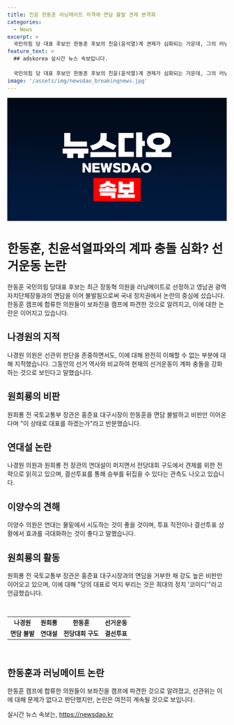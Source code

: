 ```yaml
---
title: 친윤 한동훈 러닝메이트 저격에 면담 불발 견제 본격화
categories:
  - News
excerpt: >
  국민의힘 당 대표 후보인 한동훈 후보의 친윤(윤석열)계 견제가 심화되는 가운데, 그의 러닝메이트로 지명된 장동혁 의원에 대한 비판과 영남권 광역자치단체장들과의 면담 불발 등이 논란을 불러일으키고 있다. 이에 대한 당권주자 나경원 의원은 선관위 판단은 존중해야 하지만, 이런 일들이 없었던 선거가 퇴행적이라고 생각한다며 계파 충돌을 우려했다. 한편, 원희룡 전 국토교통부 장관과의 연대설도 불거지며 정계에 긴장감을 불러일으키고 있다. 이양수 의원은 효과를 극대화하는 것이 좋다며 연대 가능성을 시사했다.
feature_text: >
  ## adskorea 실시간 뉴스 속보입니다.

  국민의힘 당 대표 후보인 한동훈 후보의 친윤(윤석열)계 견제가 심화되는 가운데, 그의 러닝메이트로 지명된 장동혁 의원에 대한 비판과 영남권 광역자치단체장들과의 면담 불발 등이 논란을 불러일으키고 있다. 이에 대한 당권주자 나경원 의원은 선관위 판단은 존중해야 하지만, 이런 일들이 없었던 선거가 퇴행적이라고 생각한다며 계파 충돌을 우려했다. 한편, 원희룡 전 국토교통부 장관과의 연대설도 불거지며 정계에 긴장감을 불러일으키고 있다. 이양수 의원은 효과를 극대화하는 것이 좋다며 연대 가능성을 시사했다.
image: '/assets/img/newsdao_breakingnews.jpg'
---
```


<p><img src="/assets/img/newsdao_breakingnews.jpg" alt="adskorea 속보" /></p>

<h1>한동훈, 친윤석열파와의 계파 충돌 심화? 선거운동 논란</h1>

<p data-ke-size="size16">한동훈 국민의힘 당대표 후보는 최근 장동혁 의원을 러닝메이트로 선정하고 영남권 광역자치단체장들과의 면담을 이어 불발됨으로써 국내 정치권에서 논란의 중심에 섰습니다. 한동훈 캠프에 합류한 의원들이 보좌진을 캠프에 파견한 것으로 알려지고, 이에 대한 논란은 이어지고 있습니다.</p>

<h2 data-ke-size="size26">나경원의 지적</h2>

<p data-ke-size="size16">나경원 의원은 선관위 판단을 존중하면서도, 이에 대해 완전히 이해할 수 없는 부분에 대해 지적했습니다. 그동안의 선거 역사와 비교하여 현재의 선거운동이 계파 충돌을 강화하는 것으로 보인다고 말했습니다.</p>

<h2 data-ke-size="size26">원희룡의 비판</h2>

<p data-ke-size="size16">원희룡 전 국토교통부 장관은 홍준표 대구시장이 한동훈을 면담 불발하고 비판만 이어온다며 "이 상태로 대표를 하겠는가"라고 반문했습니다.</p>

<h2 data-ke-size="size26">연대설 논란</h2>

<p data-ke-size="size16">나경원 의원과 원희룡 전 장관의 연대설이 퍼지면서 전당대회 구도에서 견제를 위한 전략으로 읽히고 있으며, 결선투표를 통해 승부를 뒤집을 수 있다는 관측도 나오고 있습니다.</p>

<h2 data-ke-size="size26">이양수의 견해</h2>

<p data-ke-size="size16">이양수 의원은 연대는 물밑에서 시도하는 것이 좋을 것이며, 투표 직전이나 결선투표 상황에서 효과를 극대화하는 것이 좋다고 말했습니다.</p>

<h2 data-ke-size="size26">원희룡의 활동</h2>

<p data-ke-size="size16">원희룡 전 국토교통부 장관은 홍준표 대구시장과의 면담을 거부한 채 강도 높은 비판만 이어오고 있으며, 이에 대해 "당의 대표로 억지 부리는 것은 희대의 정치 '코미디'"라고 언급했습니다.</p>

<p data-ke-size="size16">&nbsp;</p>

<table>
    <tbody>
        <tr>
            <td style="text-align: center; height: 17px;"><b>나경원</b></td>
            <td style="text-align: center; height: 17px;"><b>원희룡</b></td>
            <td style="text-align: center; height: 17px;"><b>한동훈</b></td>
            <td style="text-align: center; height: 17px;"><b>선거운동</b></td>
        </tr>
        <tr>
            <td style="text-align: center; height: 17px;"><b>면담 불발</b></td>
            <td style="text-align: center; height: 17px;"><b>연대설</b></td>
            <td style="text-align: center; height: 17px;"><b>전당대회 구도</b></td>
            <td style="text-align: center; height: 17px;"><b>결선투표</b></td>
        </tr>
    </tbody>
</table>

<p data-ke-size="size16">&nbsp;</p>

<h2 data-ke-size="size26">한동훈과 러닝메이트 논란</h2>

<p data-ke-size="size16">한동훈 캠프에 합류한 의원들이 보좌진을 캠프에 파견한 것으로 알려졌고, 선관위는 이에 대해 문제가 없다고 판단했지만, 논란은 여전히 계속될 것으로 보입니다.</p>
실시간 뉴스 속보는, <a href="https://newsdao.kr" rel="dofollow">https://newsdao.kr</a>


